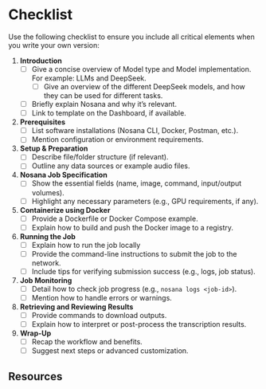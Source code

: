 # Checklist

Use the following checklist to ensure you include all critical elements when you write your own version:

1. **Introduction**
   - [ ] Give a concise overview of Model type and Model implementation. For example: LLMs and DeepSeek.
     - [ ] Give an overview of the different DeepSeek models, and how they can be used for different tasks.
   - [ ] Briefly explain Nosana and why it’s relevant.
   - [ ] Link to template on the Dashboard, if available.
2. **Prerequisites**
   - [ ] List software installations (Nosana CLI, Docker, Postman, etc.).
   - [ ] Mention configuration or environment requirements.
3. **Setup & Preparation**
   - [ ] Describe file/folder structure (if relevant).
   - [ ] Outline any data sources or example audio files.
4. **Nosana Job Specification**
   - [ ] Show the essential fields (name, image, command, input/output volumes).
   - [ ] Highlight any necessary parameters (e.g., GPU requirements, if any).
5. **Containerize using Docker**
   - [ ] Provide a Dockerfile or Docker Compose example.
   - [ ] Explain how to build and push the Docker image to a registry.
6. **Running the Job**
   - [ ] Explain how to run the job locally
   - [ ] Provide the command-line instructions to submit the job to the network.
   - [ ] Include tips for verifying submission success (e.g., logs, job status).
7. **Job Monitoring**
   - [ ] Detail how to check job progress (e.g., `nosana logs <job-id>`).
   - [ ] Mention how to handle errors or warnings.
8. **Retrieving and Reviewing Results**
   - [ ] Provide commands to download outputs.
   - [ ] Explain how to interpret or post-process the transcription results.
9. **Wrap-Up**
   - [ ] Recap the workflow and benefits.
   - [ ] Suggest next steps or advanced customization.

## Resources
